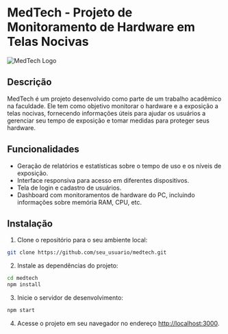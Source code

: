 # MedTech - Projeto de Monitoramento de Hardware em Telas Nocivas

![MedTech Logo](link_para_o_logo)

## Descrição

MedTech é um projeto desenvolvido como parte de um trabalho acadêmico na faculdade. Ele tem como objetivo monitorar o hardware e a exposição a telas nocivas, fornecendo informações úteis para ajudar os usuários a gerenciar seu tempo de exposição e tomar medidas para proteger seus hardware.

## Funcionalidades

- Geração de relatórios e estatísticas sobre o tempo de uso e os níveis de exposição.
- Interface responsiva para acesso em diferentes dispositivos.
- Tela de login e cadastro de usuários.
- Dashboard com monitoramentos de hardware do PC, incluindo informações sobre memória RAM, CPU, etc.

## Instalação

1. Clone o repositório para o seu ambiente local:

```bash
git clone https://github.com/seu_usuario/medtech.git
```

2. Instale as dependências do projeto:

```bash
cd medtech
npm install
```

3. Inicie o servidor de desenvolvimento:

```bash
npm start
```

4. Acesse o projeto em seu navegador no endereço [http://localhost:3000](http://localhost:3000).
